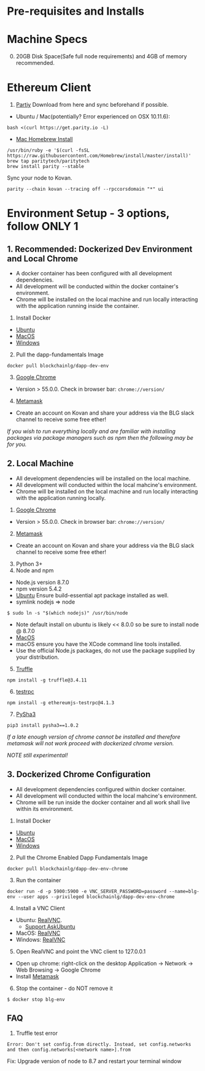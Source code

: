 # Pre-requisites and Installs

# Machine Specs
0. 20GB Disk Space(Safe full node requirements) and 4GB of memory recommended.

# Ethereum Client
1. [Partiy](https://parity.io/)
Download from here and sync beforehand if possible.
- Ubuntu / Mac(potentially? Error experienced on OSX 10.11.6):
```
bash <(curl https://get.parity.io -L)
```
- [Mac Homebrew Install](https://github.com/paritytech/homebrew-paritytech/blob/master/README.md)
```
/usr/bin/ruby -e '$(curl -fsSL https://raw.githubusercontent.com/Homebrew/install/master/install)'
brew tap paritytech/paritytech
brew install parity --stable
```
Sync your node to Kovan.
```
parity --chain kovan --tracing off --rpccorsdomain "*" ui
```

# Environment Setup - 3 options, follow ONLY 1
## 1. Recommended: Dockerized Dev Environment and Local Chrome
- A docker container has been configured with all development dependencies.
- All development will be conducted within the docker container's environment.
- Chrome will be installed on the local machine and run locally interacting with the application running inside the container.

1. Install Docker
- [Ubuntu](https://www.digitalocean.com/community/tutorials/how-to-install-and-use-docker-on-ubuntu-16-04)
- [MacOS](https://www.docker.com/docker-mac)
- [Windows](https://www.docker.com/docker-windows)
2. Pull the dapp-fundamentals Image
```
docker pull blockchainlg/dapp-dev-env
```
3. [Google Chrome](https://support.google.com/chrome/answer/95346?co=GENIE.Platform%3DDesktop&hl=en-GB)
- Version > 55.0.0.  Check in browser bar: `chrome://version/`
4. [Metamask](https://chrome.google.com/webstore/detail/metamask/nkbihfbeogaeaoehlefnkodbefgpgknn?hl=en)
- Create an account on Kovan and share your address via the BLG slack channel to receive some free ether!

*If you wish to run everything locally and are familiar with installing packages via package managers such as npm then the following may be for you.*

## 2. Local Machine
- All development dependencies will be installed on the local machine.
- All development will conducted within the local mahcine's environment.
- Chrome will be installed on the local machine and run locally interacting with the application running locally.

1. [Google Chrome](https://support.google.com/chrome/answer/95346?co=GENIE.Platform%3DDesktop&hl=en-GB)
- Version > 55.0.0.  Check in browser bar: `chrome://version/`
2. [Metamask](https://chrome.google.com/webstore/detail/metamask/nkbihfbeogaeaoehlefnkodbefgpgknn?hl=en)
- Create an account on Kovan and share your address via the BLG slack channel to receive some free ether!
3. Python 3+
4. Node and npm
- Node.js version 8.7.0
- npm version 5.4.2
- [Ubuntu](https://www.digitalocean.com/community/tutorials/how-to-install-node-js-on-ubuntu-16-04)
Ensure build-essential apt package installed as well.
- symlink nodejs => node
```
$ sudo ln -s "$(which nodejs)" /usr/bin/node
```
  - Note default install on ubuntu is likely << 8.0.0 so be sure to install node @ 8.7.0
- [MacOS](http://yoember.com/nodejs/the-best-way-to-install-node-js/)
- macOS ensure you have the XCode command line tools installed.
- Use the official Node.js packages, do not use the package supplied by your distribution.
5. [Truffle](http://truffleframework.com/)
```
npm install -g truffle@3.4.11
```
6. [testrpc](https://github.com/ethereumjs/testrpc)
```
npm install -g ethereumjs-testrpc@4.1.3
```
7. [PySha3](https://pypi.python.org/pypi/pysha3)
```
pip3 install pysha3==1.0.2
```

*If a late enough version of chrome cannot be installed and therefore metamask will not work proceed with dockerized chrome version.*

*NOTE still experimental!*

## 3. Dockerized Chrome Configuration
- All development dependencies configured within docker container.
- All development will conducted within the local mahcine's environment.
- Chrome will be run inside the docker container and all work shall live within its environment.

1. Install Docker
- [Ubuntu](https://www.digitalocean.com/community/tutorials/how-to-install-and-use-docker-on-ubuntu-16-04)
- [MacOS](https://www.docker.com/docker-mac)
- [Windows](https://www.docker.com/docker-windows)
2. Pull the Chrome Enabled Dapp Fundamentals Image
```
docker pull blockchainlg/dapp-dev-env-chrome
```
3. Run the container
```
docker run -d -p 5900:5900 -e VNC_SERVER_PASSWORD=password --name=blg-env --user apps --privileged blockchainlg/dapp-dev-env-chrome
```
4. Install a VNC Client
- Ubuntu: [RealVNC](https://www.realvnc.com/en/connect/download/viewer/linux/).
  - [Support AskUbuntu](https://askubuntu.com/questions/899072/vnc-viewer-not-installing-in-ubuntu)
- MacOS: [RealVNC](https://www.realvnc.com/en/connect/download/viewer/macos/)
- Windows: [RealVNC](https://www.realvnc.com/en/connect/download/viewer/windows/)

5. Open RealVNC and point the VNC client to 127.0.0.1
- Open up chrome: right-click on the desktop Application -> Network -> Web Browsing -> Google Chrome
- Install [Metamask](https://chrome.google.com/webstore/detail/metamask/nkbihfbeogaeaoehlefnkodbefgpgknn?hl=en)

6. Stop the container - do NOT remove it
```
$ docker stop blg-env
```

## FAQ
1. Truffle test error
```
Error: Don't set config.from directly. Instead, set config.networks and then config.networks[<network name>].from
```
Fix: Upgrade version of node to 8.7 and restart your terminal window

